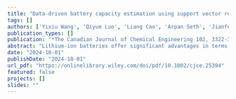 ```yaml
---
title: "Data-driven battery capacity estimation using support vector regression and model bagging under fast-charging conditions"
tags: []
authors: ['Yixiu Wang', 'Qiyue Luo', 'Liang Cao', 'Arpan Seth', 'Jianfeng Liu', 'Bhushan Gopaluni', 'Yankai Cao']
publication_types: []
publication: "*The Canadian Journal of Chemical Engineering 102, 3322-3332*"
abstract: "Lithium-ion batteries offer significant advantages in terms of their high energy and power density and efficiency, but capacity degradation remains a major issue during their usage. Accurately estimating the remaining capacity is crucial for ensuring safe operations, leading to the development of precise capacity estimation models. Data-driven models have emerged as a promising approach for capacity estimation. However, existing models predominantly focus on constant current charging conditions, limiting their applicability in real-world scenarios where fast-charging conditions are commonly employed. The primary objective of this work is to develop a more versatile machine learning model (i.e., support vector regression [SVR]) capable of estimating battery capacity under fast-charging conditions, with broader applicability across various work conditions. Genetic algorithm and cross-validation techniques are employed to simultaneously optimize feature extraction hyperparameters and SVR hyperparameters. A model bagging method is further implemented to address prediction challenges under unknown fast-charging conditions. The effectiveness of the developed model is validated on a cycling dataset of lithium-ion batteries under different two-stage fast-charging conditions."
date: "2024-10-01"
publishDate: "2024-10-01"
url_pdf: "https://onlinelibrary.wiley.com/doi/pdf/10.1002/cjce.25394"
featured: false
projects: []
slides: ""
---
```

